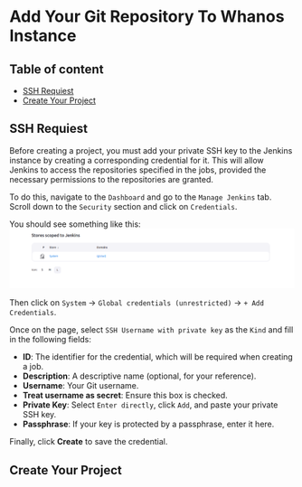 # Add Your Git Repository To Whanos Instance

## Table of content
- [SSH Requiest](#ssh-requiest)
- [Create Your Project](#create-your-project)

## SSH Requiest
Before creating a project, you must add your private SSH key to the Jenkins instance by creating a corresponding credential for it. This will allow Jenkins to access the repositories specified in the jobs, provided the necessary permissions to the repositories are granted.

To do this, navigate to the `Dashboard` and go to the `Manage Jenkins` tab. Scroll down to the `Security` section and click on `Credentials`.

You should see something like this:
![Credentials Jenkins](./assets/JenkinsCredentials.png)

Then click on `System` -> `Global credentials (unrestricted)` -> `+ Add Credentials`.

Once on the page, select `SSH Username with private key` as the `Kind` and fill in the following fields:  

- **ID**: The identifier for the credential, which will be required when creating a job.  
- **Description**: A descriptive name (optional, for your reference).  
- **Username**: Your Git username.  
- **Treat username as secret**: Ensure this box is checked.  
- **Private Key**: Select `Enter directly`, click `Add`, and paste your private SSH key.  
- **Passphrase**: If your key is protected by a passphrase, enter it here.  

Finally, click **Create** to save the credential.

## Create Your Project
